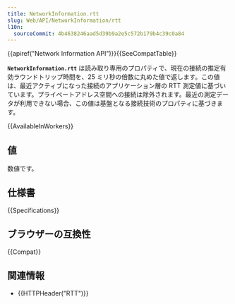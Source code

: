 ```yaml
---
title: NetworkInformation.rtt
slug: Web/API/NetworkInformation/rtt
l10n:
  sourceCommit: 4b4638246aad5d39b9a2e5c572b179b4c39c0a84
---
```


{{apiref("Network Information API")}}{{SeeCompatTable}}

**`NetworkInformation.rtt`** は読み取り専用のプロパティで、現在の接続の推定有効ラウンドトリップ時間を、25 ミリ秒の倍数に丸めた値で返します。この値は、最近アクティブになった接続のアプリケーション層の RTT 測定値に基づいています。プライベートアドレス空間への接続は除外されます。最近の測定データが利用できない場合、この値は基盤となる接続技術のプロパティに基づきます。

{{AvailableInWorkers}}

## 値

数値です。

## 仕様書

{{Specifications}}

## ブラウザーの互換性

{{Compat}}

## 関連情報

- {{HTTPHeader("RTT")}}
